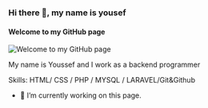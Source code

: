 ### Hi there 👋, my name is yousef

#### Welcome to my GitHub page
![Welcome to my GitHub page](https://modo3.com/thumbs/fit630x300/233712/1559088550/%D8%AA%D8%B7%D9%88%D9%8A%D8%B1_%D8%A7%D9%84%D8%A8%D8%B1%D9%85%D8%AC%D9%8A%D8%A7%D8%AA.jpg)

My name is Youssef and I work as a backend programmer

Skills: HTML/ CSS / PHP / MYSQL / LARAVEL/Git&Github

- 🔭 I’m currently working on this page. 





